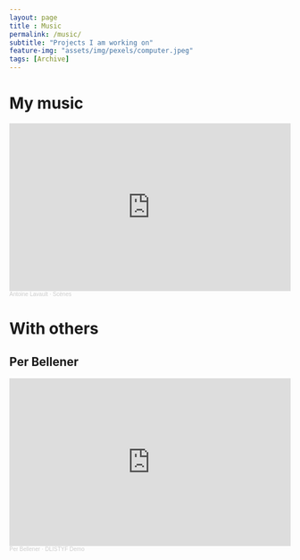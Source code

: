 ```yaml
--- 
layout: page
title : Music 
permalink: /music/
subtitle: "Projects I am working on" 
feature-img: "assets/img/pexels/computer.jpeg"
tags: [Archive]
---
```


# My music

<iframe width="100%" height="300" scrolling="no" frameborder="no" allow="autoplay" src="https://w.soundcloud.com/player/?url=https%3A//api.soundcloud.com/tracks/1063070383&color=%23ff5500&auto_play=false&hide_related=false&show_comments=true&show_user=true&show_reposts=false&show_teaser=true&visual=true"></iframe><div style="font-size: 10px; color: #cccccc;line-break: anywhere;word-break: normal;overflow: hidden;white-space: nowrap;text-overflow: ellipsis; font-family: Interstate,Lucida Grande,Lucida Sans Unicode,Lucida Sans,Garuda,Verdana,Tahoma,sans-serif;font-weight: 100;"><a href="https://soundcloud.com/antoine-lavault" title="Antoine Lavault" target="_blank" style="color: #cccccc; text-decoration: none;">Antoine Lavault</a> · <a href="https://soundcloud.com/antoine-lavault/scenes" title="Scènes" target="_blank" style="color: #cccccc; text-decoration: none;">Scènes</a></div>

# With others
## Per Bellener
<iframe width="100%" height="300" scrolling="no" frameborder="no" allow="autoplay" src="https://w.soundcloud.com/player/?url=https%3A//api.soundcloud.com/tracks/1282588507&color=%23ff5500&auto_play=false&hide_related=false&show_comments=true&show_user=true&show_reposts=false&show_teaser=true&visual=true"></iframe><div style="font-size: 10px; color: #cccccc;line-break: anywhere;word-break: normal;overflow: hidden;white-space: nowrap;text-overflow: ellipsis; font-family: Interstate,Lucida Grande,Lucida Sans Unicode,Lucida Sans,Garuda,Verdana,Tahoma,sans-serif;font-weight: 100;"><a href="https://soundcloud.com/per_bellener" title="Per Bellener" target="_blank" style="color: #cccccc; text-decoration: none;">Per Bellener</a> · <a href="https://soundcloud.com/per_bellener/dlistyf-demo" title="DLISTYF Demo" target="_blank" style="color: #cccccc; text-decoration: none;">DLISTYF Demo</a></div>

